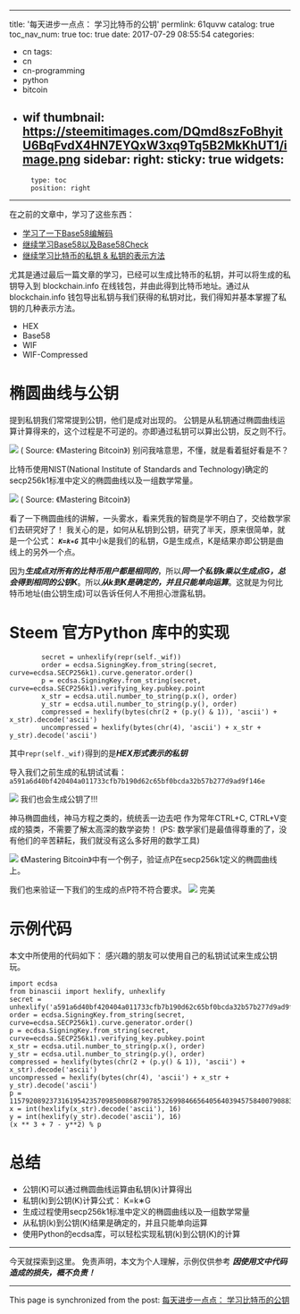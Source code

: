 
---
title: '每天进步一点点： 学习比特币的公钥'
permlink: 61quvw
catalog: true
toc_nav_num: true
toc: true
date: 2017-07-29 08:55:54
categories:
- cn
tags:
- cn
- cn-programming
- python
- bitcoin
- wif
thumbnail: https://steemitimages.com/DQmd8szFoBhyitU6BqFvdX4HN7EYQxW3xq9Tq5B2MkKhUT1/image.png
sidebar:
    right:
        sticky: true
widgets:
    -
        type: toc
        position: right
---


在之前的文章中，学习了这些东西：
* [学习了一下Base58编解码](https://steemit.com/cn/@oflyhigh/base58)
* [继续学习Base58以及Base58Check](https://steemit.com/cn/@oflyhigh/base58-base58check)
* [继续学习比特币的私钥 & 私钥的表示方法](https://steemit.com/cn/@oflyhigh/6qp5kr-and)

尤其是通过最后一篇文章的学习，已经可以生成比特币的私钥，并可以将生成的私钥导入到 blockchain.info 在线钱包，并由此得到比特币地址。通过从blockchain.info 钱包导出私钥与我们获得的私钥对比，我们得知并基本掌握了私钥的几种表示方法。
* HEX
* Base58
* WIF
* WIF-Compressed

# 椭圆曲线与公钥

提到私钥我们常常提到公钥，他们是成对出现的。
公钥是从私钥通过椭圆曲线运算计算得来的，这个过程是不可逆的。亦即通过私钥可以算出公钥，反之则不行。

![](https://steemitimages.com/DQmd8szFoBhyitU6BqFvdX4HN7EYQxW3xq9Tq5B2MkKhUT1/image.png)
( Source: 《Mastering Bitcoin》) 
别问我啥意思，不懂，就是看着挺好看是不？

比特币使用NIST(National Institute of Standards and Technology)确定的secp256k1标准中定义的椭圆曲线以及一组数学常量。

![](https://steemitimages.com/DQmf4R8i4nbd9HKrSm2mvKUqknSEZKtSCP7CeLUBtEtxbz2/image.png)
( Source: 《Mastering Bitcoin》)

看了一下椭圆曲线的讲解，一头雾水，看来凭我的智商是学不明白了，交给数学家们去研究好了！
我关心的是，如何从私钥到公钥，研究了半天，原来很简单，就是一个公式：
***`K=k∗G`***
其中小k是我们的私钥，G是生成点，K是结果亦即公钥是曲线上的另外一个点。

因为***生成点对所有的比特币用户都是相同的***，所以***同一个私钥k乘以生成点G，总会得到相同的公钥K***。所以***从k到K是确定的，并且只能单向运算***。这就是为何比特币地址(由公钥生成)可以告诉任何人不用担心泄露私钥。


# Steem 官方Python 库中的实现

```
        secret = unhexlify(repr(self._wif))
        order = ecdsa.SigningKey.from_string(secret, curve=ecdsa.SECP256k1).curve.generator.order()
        p = ecdsa.SigningKey.from_string(secret, curve=ecdsa.SECP256k1).verifying_key.pubkey.point
        x_str = ecdsa.util.number_to_string(p.x(), order)
        y_str = ecdsa.util.number_to_string(p.y(), order)
        compressed = hexlify(bytes(chr(2 + (p.y() & 1)), 'ascii') + x_str).decode('ascii')
        uncompressed = hexlify(bytes(chr(4), 'ascii') + x_str + y_str).decode('ascii')
```

其中`repr(self._wif)`得到的是***HEX形式表示的私钥***

导入我们之前生成的私钥试试看：
`a591a6d40bf420404a011733cfb7b190d62c65bf0bcda32b57b277d9ad9f146e`

![](https://steemitimages.com/DQmYKubb7i9YdN98Qw2kHwAtgbAJ7iaahvWvUDyZKWLbaAS/image.png)
我们也会生成公钥了!!!

神马椭圆曲线，神马方程之类的，统统丢一边去吧
作为常年CTRL+C, CTRL+V变成的猿类，不需要了解太高深的数学姿势！
(PS: 数学家们是最值得尊重的了，没有他们的辛苦耕耘，我们就没有这么多好用的数学工具)


![](https://steemitimages.com/DQmWQ2GTNLB7GeoKriPXC4fZFv8jy6HEQPvt6Xaqxo1kdwa/image.png)
《Mastering Bitcoin》中有一个例子，验证点P在secp256k1定义的椭圆曲线上。

我们也来验证一下我们的生成的点P符不符合要求。
![](https://steemitimages.com/DQmQU8LQ27EY1FeVSXXqJr8dKBV6MJAMVapHvxZrr4D9aZo/image.png)
完美

# 示例代码

本文中所使用的代码如下：
感兴趣的朋友可以使用自己的私钥试试来生成公钥玩。


```
import ecdsa
from binascii import hexlify, unhexlify
secret = unhexlify('a591a6d40bf420404a011733cfb7b190d62c65bf0bcda32b57b277d9ad9f146e')
order = ecdsa.SigningKey.from_string(secret, curve=ecdsa.SECP256k1).curve.generator.order()
p = ecdsa.SigningKey.from_string(secret, curve=ecdsa.SECP256k1).verifying_key.pubkey.point
x_str = ecdsa.util.number_to_string(p.x(), order)
y_str = ecdsa.util.number_to_string(p.y(), order)
compressed = hexlify(bytes(chr(2 + (p.y() & 1)), 'ascii') + x_str).decode('ascii')
uncompressed = hexlify(bytes(chr(4), 'ascii') + x_str + y_str).decode('ascii')
p = 115792089237316195423570985008687907853269984665640564039457584007908834671663
x = int(hexlify(x_str).decode('ascii'), 16)
y = int(hexlify(y_str).decode('ascii'), 16)
(x ** 3 + 7 - y**2) % p
```

# 总结

* 公钥(K)可以通过椭圆曲线运算由私钥(k)计算得出
* 私钥(k)到公钥(K)计算公式： K=k∗G
* 生成过程使用secp256k1标准中定义的椭圆曲线以及一组数学常量
* 从私钥(k)到公钥(K)结果是确定的，并且只能单向运算
* 使用Python的ecdsa库，可以轻松实现私钥(k)到公钥(K)的计算

---
今天就探索到这里。
免责声明，本文为个人理解，示例仅供参考
***因使用文中代码造成的损失，概不负责！***

- - -

This page is synchronized from the post: [每天进步一点点： 学习比特币的公钥](https://steemit.com/@oflyhigh/61quvw)
